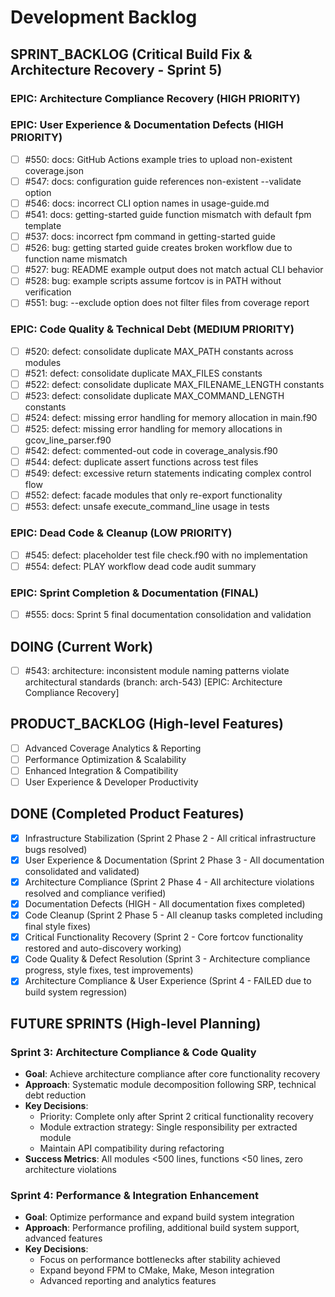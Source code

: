 # Development Backlog

## SPRINT_BACKLOG (Critical Build Fix & Architecture Recovery - Sprint 5)

### EPIC: Architecture Compliance Recovery (HIGH PRIORITY)

### EPIC: User Experience & Documentation Defects (HIGH PRIORITY)
- [ ] #550: docs: GitHub Actions example tries to upload non-existent coverage.json
- [ ] #547: docs: configuration guide references non-existent --validate option
- [ ] #546: docs: incorrect CLI option names in usage-guide.md
- [ ] #541: docs: getting-started guide function mismatch with default fpm template
- [ ] #537: docs: incorrect fpm command in getting-started guide
- [ ] #526: bug: getting started guide creates broken workflow due to function name mismatch
- [ ] #527: bug: README example output does not match actual CLI behavior
- [ ] #528: bug: example scripts assume fortcov is in PATH without verification
- [ ] #551: bug: --exclude option does not filter files from coverage report

### EPIC: Code Quality & Technical Debt (MEDIUM PRIORITY)
- [ ] #520: defect: consolidate duplicate MAX_PATH constants across modules
- [ ] #521: defect: consolidate duplicate MAX_FILES constants
- [ ] #522: defect: consolidate duplicate MAX_FILENAME_LENGTH constants
- [ ] #523: defect: consolidate duplicate MAX_COMMAND_LENGTH constants
- [ ] #524: defect: missing error handling for memory allocation in main.f90
- [ ] #525: defect: missing error handling for memory allocations in gcov_line_parser.f90
- [ ] #542: defect: commented-out code in coverage_analysis.f90
- [ ] #544: defect: duplicate assert functions across test files
- [ ] #549: defect: excessive return statements indicating complex control flow
- [ ] #552: defect: facade modules that only re-export functionality
- [ ] #553: defect: unsafe execute_command_line usage in tests

### EPIC: Dead Code & Cleanup (LOW PRIORITY)
- [ ] #545: defect: placeholder test file check.f90 with no implementation
- [ ] #554: defect: PLAY workflow dead code audit summary

### EPIC: Sprint Completion & Documentation (FINAL)
- [ ] #555: docs: Sprint 5 final documentation consolidation and validation

## DOING (Current Work)
- [ ] #543: architecture: inconsistent module naming patterns violate architectural standards (branch: arch-543) [EPIC: Architecture Compliance Recovery]

## PRODUCT_BACKLOG (High-level Features)
- [ ] Advanced Coverage Analytics & Reporting
- [ ] Performance Optimization & Scalability  
- [ ] Enhanced Integration & Compatibility
- [ ] User Experience & Developer Productivity

## DONE (Completed Product Features)
- [x] Infrastructure Stabilization (Sprint 2 Phase 2 - All critical infrastructure bugs resolved)
- [x] User Experience & Documentation (Sprint 2 Phase 3 - All documentation consolidated and validated)
- [x] Architecture Compliance (Sprint 2 Phase 4 - All architecture violations resolved and compliance verified)
- [x] Documentation Defects (HIGH - All documentation fixes completed)
- [x] Code Cleanup (Sprint 2 Phase 5 - All cleanup tasks completed including final style fixes)
- [x] Critical Functionality Recovery (Sprint 2 - Core fortcov functionality restored and auto-discovery working)
- [x] Code Quality & Defect Resolution (Sprint 3 - Architecture compliance progress, style fixes, test improvements)
- [x] Architecture Compliance & User Experience (Sprint 4 - FAILED due to build system regression)

## FUTURE SPRINTS (High-level Planning)

### Sprint 3: Architecture Compliance & Code Quality
- **Goal**: Achieve architecture compliance after core functionality recovery
- **Approach**: Systematic module decomposition following SRP, technical debt reduction
- **Key Decisions**: 
  - Priority: Complete only after Sprint 2 critical functionality recovery
  - Module extraction strategy: Single responsibility per extracted module
  - Maintain API compatibility during refactoring
- **Success Metrics**: All modules <500 lines, functions <50 lines, zero architecture violations

### Sprint 4: Performance & Integration Enhancement  
- **Goal**: Optimize performance and expand build system integration
- **Approach**: Performance profiling, additional build system support, advanced features
- **Key Decisions**:
  - Focus on performance bottlenecks after stability achieved
  - Expand beyond FPM to CMake, Make, Meson integration
  - Advanced reporting and analytics features